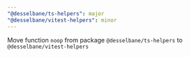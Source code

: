 ```yaml
---
"@desselbane/ts-helpers": major
"@desselbane/vitest-helpers": minor
---
```


Move function `noop` from package `@desselbane/ts-helpers` to `@desselbane/vitest-helpers`
